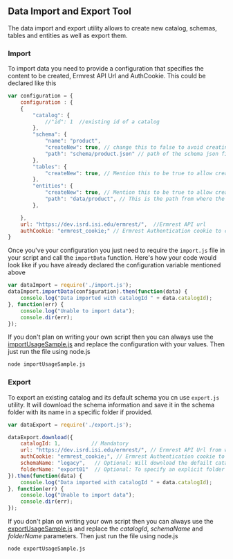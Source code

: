 ## Data Import and Export Tool

The data import and export utility allows to create new catalog, schemas, tables and entities as well as export them.

### Import

To import data you need to provide a configuration that specifies the content to be created, Ermrest API Url and AuthCookie. This could be declared like this

```javascript
var configuration = {
	configuration : {
	{
	    "catalog": {
	        //"id": 1  //existing id of a catalog
	    },
	    "schema": {
	        "name": "product",
	        "createNew": true, // change this to false to avoid creating new schema
	        "path": "schema/product.json" // path of the schema json file in the current working directory folder
	    },
	    "tables": {
	        "createNew": true, // Mention this to be true to allow creating new tables
	    },
	    "entities": {
	        "createNew": true, // Mention this to be true to allow creating new entities
	        "path": "data/product", // This is the path from where the json for the entities will be picked for import
	    },

	},
	url: "https://dev.isrd.isi.edu/ermrest/",  //Ermrest API url
	authCookie: "ermrest_cookie;" // Ermrest Authentication cookie to create data
}
```

Once you've your configuration you just need to require the `import.js` file in your script and call the `importData` function. Here's how your code would look like if you have already declared the configuration variable mentioned above

```javascript
var dataImport = require('./import.js');
dataImport.importData(configuration).then(function(data) {
	console.log("Data imported with catalogId " + data.catalogId);
}, function(err) {
	console.log("Unable to import data");
	console.dir(err);
});
```

If you don't plan on writing your own script then you can always use the [importUsageSample.js](/importUsageSample.js) and replace the configuration with your values. Then just run the file using node.js

```sh
node importUsageSample.js
```

### Export

To export an existing catalog and its default schema you cn use `export.js` utility. It will download the schema information and save it in the schema folder with its name in a specific folder if provided.

```javascript
var dataExport = require('./export.js');

dataExport.download({
	catalogId: 1,          // Mandatory
	url: "https://dev.isrd.isi.edu/ermrest/", // Ermrest API Url from where you want to download data
	authCookie: "ermrest_cookie;", // Ermrest Authentication cookie to download data
	schemaName: "legacy",   // Optional: Will download the defailt catalog if not provided
	folderName: "export01"  // Optional: To specify an explicit folder name where  the schema and data will be imported
}).then(function(data) {
	console.log("Data imported with catalogId " + data.catalogId);
}, function(err) {
	console.log("Unable to import data");
	console.dir(err);
});
```

If you don't plan on writing your own script then you can always use the [exportUsageSample.js](/exportUsageSample.js) and replace the *catalogId*, *schemaName* and *folderName* parameters. Then just run the file using node.js

```sh
node exportUsageSample.js
```
